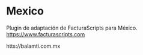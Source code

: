 # Mexico

Plugin de adaptación de FacturaScripts para México. 
https://www.facturascripts.com

htts://balamti.com.mx

